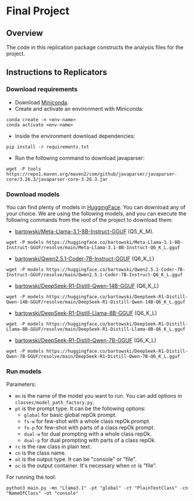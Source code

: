 # Final Project

## Overview

The code in this replication package constructs the analysis files for the project.

## Instructions to Replicators

### Download requirements
- Download [Miniconda](https://docs.anaconda.com/miniconda/).
- Create and activate an environment with Miniconda:
```
conda create -n <env-name>
conda activate <env-name>
```
- Inside the environment download dependencies:
```
pip install -r requirements.txt
```
- Run the following command to download javaparser:
```
wget -P tools https://repo1.maven.org/maven2/com/github/javaparser/javaparser-core/3.26.3/javaparser-core-3.26.3.jar
```

### Download models

You can find plenty of models in [HuggingFace](https://huggingface.co/models). You can download any of your choice. We are using the following models, and you can execute the following commands from the root of the project to download them:

- [bartowski/Meta-Llama-3.1-8B-Instruct-GGUF](https://huggingface.co/bartowski/Meta-Llama-3.1-8B-Instruct-GGUF) (Q5_K_M).
```
wget -P models https://huggingface.co/bartowski/Meta-Llama-3.1-8B-Instruct-GGUF/resolve/main/Meta-Llama-3.1-8B-Instruct-Q6_K_L.gguf
```

- [bartowski/Qwen2.5.1-Coder-7B-Instruct-GGUF](https://huggingface.co/bartowski/Qwen2.5.1-Coder-7B-Instruct-GGUF) (Q6_K_L)
```
wget -P models https://huggingface.co/bartowski/Qwen2.5.1-Coder-7B-Instruct-GGUF/resolve/main/Qwen2.5.1-Coder-7B-Instruct-Q6_K_L.gguf
```

- [bartowski/DeepSeek-R1-Distill-Qwen-14B-GGUF](https://huggingface.co/bartowski/DeepSeek-R1-Distill-Qwen-14B-GGUF) (Q6_K_L)
```
wget -P models https://huggingface.co/bartowski/DeepSeek-R1-Distill-Qwen-14B-GGUF/resolve/main/DeepSeek-R1-Distill-Qwen-14B-Q6_K_L.gguf
```

- [bartowski/DeepSeek-R1-Distill-Llama-8B-GGUF](https://huggingface.co/bartowski/DeepSeek-R1-Distill-Llama-8B-GGUF) (Q6_K_L)
```
wget -P models https://huggingface.co/bartowski/DeepSeek-R1-Distill-Llama-8B-GGUF/resolve/main/DeepSeek-R1-Distill-Llama-8B-Q6_K_L.gguf
```

- [bartowski/DeepSeek-R1-Distill-Qwen-7B-GGUF](https://huggingface.co/bartowski/DeepSeek-R1-Distill-Qwen-7B-GGUF) (Q6_K_L)
```
wget -P models https://huggingface.co/bartowski/DeepSeek-R1-Distill-Qwen-7B-GGUF/resolve/main/DeepSeek-R1-Distill-Qwen-7B-Q6_K_L.gguf
```

### Run models
Parameters:
- `mn` is the name of the model you want to run. You can add options in `classes/model_path_factory.py`.
- `pt` is the prompt type. It can be the following options:
  - `global` for basic global repOk prompt.
  - `fs-w` for few-shot with a whole class repOk prompt.
  - `fs-p` for few-shot with parts of a class repOk prompt.
  - `dual-w` for dual prompting with a whole class repOk.
  - `dual-p` for dual prompting with parts of a class repOk.
- `rc` is the raw class in plain text.
- `cn` is the class name.
- `ot` is the output type. It can be "console" or "file".
- `oc` is the output container. It's necessary when `ot` is "file".


For running the tool:
```
python3 main.py -mn "Llama3.1" -pt "global" -ct "PlainTextClass" -cn "NameOfClass" -ot "console"
```
